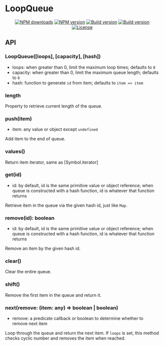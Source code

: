# LoopQueue

<p align="center">
  <a href="https://www.npmjs.com/package/loopque"><img src="https://img.shields.io/npm/dm/loopque.svg?style=flat-square" alt="NPM downloads"></a>
  <a href="https://www.npmjs.com/package/loopque"><img src="https://img.shields.io/npm/v/loopque.svg?style=flat-square" alt="NPM version"></a>
  <a href="https://travis-ci.org/clarkttfu/loopque"><img src="https://travis-ci.org/clarkttfu/loopque.svg" alt="Build version"></a>
  <a href="https://coveralls.io/github/clarkttfu/loopque?branch=master"><img src="https://coveralls.io/repos/github/clarkttfu/loopque/badge.svg?branch=master" alt="Build version"></a>  
  <a href="/LICENSE"><img src="https://img.shields.io/npm/l/loopque.svg?style=flat-square" alt="License"></a>
</p>


## API

### LoopQueue([loops], [capacity], [hash])

- loops: when greater than 0, limit the maximum loop times; defaults to `0`
- capacity: when greater than 0, limit the maximum queue length; defaults to `0`
- hash: function to generate `id` from item; defaults to `item => item`

### length

Property to retrieve current length of the queue.

### push(item)
  
- item: any value or object except `undefined`

Add item to the end of queue.

### values()

Return item iterator, same as [Symbol.iterator]

### get(id)

- id: by default, id is the same primitive value or object reference;
  when queue is constructed with a hash function, id is whatever that function returns

Retrieve item in the queue via the given hash id, just like `Map`.

### remove(id): boolean

- id: by default, id is the same primitive value or object reference;
  when queue is constructed with a hash function, id is whatever that function returns

Remove an item by the given hash id.

### clear()

Clear the entire queue.

### shift()

Remove the first item in the queue and return it.

### next(remove: (item: any) => boolean | boolean)

- remove: a predicate callback or boolean to determine whether to remove next item

Loop through the queue and return the next item. If `loops` is set, this method checks cyclic number and removes the item when reached.

